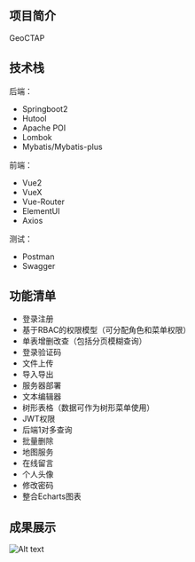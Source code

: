 ## 项目简介
GeoCTAP

## 技术栈

后端：

- Springboot2
- Hutool
- Apache POI
- Lombok
- Mybatis/Mybatis-plus

前端：

- Vue2
- VueX
- Vue-Router
- ElementUI
- Axios




测试：

- Postman
- Swagger



## 功能清单

- 登录注册
- 基于RBAC的权限模型（可分配角色和菜单权限）
- 单表增删改查（包括分页模糊查询）
- 登录验证码
- 文件上传
- 导入导出
- 服务器部署
- 文本编辑器
- 树形表格（数据可作为树形菜单使用）
- JWT权限
- 后端1对多查询
- 批量删除
- 地图服务
- 在线留言
- 个人头像
- 修改密码
- 整合Echarts图表


## 成果展示

![Alt text](%E7%8F%9E%E7%8F%88%E5%A3%B9%E4%BD%B0%E5%8F%81-GeoCTAP.png)




